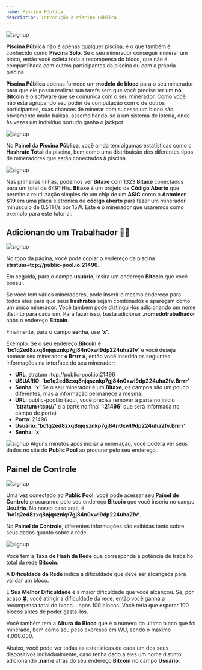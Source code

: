 ```yaml
---
name: Piscina Pública
description: Introdução à Piscina Pública
---
```


![signup](assets/cover.webp)

**Piscina Pública** não é apenas qualquer piscina; é o que também é conhecido como **Piscina Solo**. Se o seu minerador conseguir minerar um bloco, então você coleta toda a recompensa do bloco, que não é compartilhada com outros participantes da piscina ou com a própria piscina.

**Piscina Pública** apenas fornece um **modelo de bloco** para o seu minerador para que ele possa realizar sua tarefa sem que você precise ter um **nó Bitcoin** e o software que se comunica com o seu minerador. Como você não está agrupando seu poder de computação com o de outros participantes, suas chances de minerar com sucesso um bloco são obviamente muito baixas, assemelhando-se a um sistema de loteria, onde às vezes um indivíduo sortudo ganha o jackpot.

![signup](assets/1.webp)

No **Painel** da **Piscina Pública**, você ainda tem algumas estatísticas como o **Hashrate Total** da piscina, bem como uma distribuição dos diferentes tipos de mineradores que estão conectados à piscina.

![signup](assets/2.webp)

Nas primeiras linhas, podemos ver **Bitaxe** com 1323 **Bitaxe** conectados para um total de 649TH/s. **Bitaxe** é um projeto de **Código Aberto** que permite a reutilização simples de um chip de um **ASIC** como o **Antminer S19** em uma placa eletrônica de **código aberto** para fazer um minerador minúsculo de 0.5TH/s por 15W. Este é o minerador que usaremos como exemplo para este tutorial.

## Adicionando um **Trabalhador** 👷‍♂️

![signup](assets/cover.webp)

No topo da página, você pode copiar o endereço da piscina **stratum+tcp://public-pool.io:21496**.

Em seguida, para o campo **usuário**, insira um endereço **Bitcoin** que você possui.

Se você tem vários mineradores, pode inserir o mesmo endereço para todos eles para que seus **hashrates** sejam combinados e apareçam como um único minerador. Você também pode distingui-los adicionando um nome distinto para cada um. Para fazer isso, basta adicionar **.nomedotrabalhador** após o endereço **Bitcoin**.

Finalmente, para o campo **senha**, use **‘x’**.

Exemplo: Se o seu endereço **Bitcoin** é **‘bc1q2ed8zxq8njqsznkp7gj84n0xwl9dp224uha2fv’** e você deseja nomear seu minerador **« Brrrr »**, então você inseriria as seguintes informações na interface do seu minerador:

- **URL**: stratum+tcp://public-pool.io:21496
- **USUÁRIO**: **‘bc1q2ed8zxq8njqsznkp7gj84n0xwl9dp224uha2fv.Brrrr’**
- **Senha**: **‘x’**
Se o seu minerador é um **Bitaxe**, os campos são um pouco diferentes, mas a informação permanece a mesma:
- **URL**: public-pool.io (aqui, você precisa remover a parte no início **‘stratum+tcp://’** e a parte no final **‘:21496’** que será informada no campo de porta)
- **Porta**: 21496
- **Usuário**: **‘bc1q2ed8zxq8njqsznkp7gj84n0xwl9dp224uha2fv.Brrrr’**
- **Senha**: **‘x’**

![signup](assets/3.webp)
Alguns minutos após iniciar a mineração, você poderá ver seus dados no site do **Public Pool** ao procurar pelo seu endereço.
## Painel de Controle

![signup](assets/4.webp)

Uma vez conectado ao **Public Pool**, você pode acessar seu **Painel de Controle** procurando pelo seu endereço **Bitcoin** que você inseriu no campo **Usuário**. No nosso caso aqui, é **‘bc1q2ed8zxq8njqsznkp7gj84n0xwl9dp224uha2fv’**.

No **Painel de Controle**, diferentes informações são exibidas tanto sobre seus dados quanto sobre a rede.

![signup](assets/5.webp)

Você tem a **Taxa de Hash da Rede** que corresponde à potência de trabalho total da rede **Bitcoin**.

A **Dificuldade da Rede** indica a dificuldade que deve ser alcançada para validar um bloco.

E **Sua Melhor Dificuldade** é a maior dificuldade que você alcançou. Se, por acaso 🍀, você atingir a dificuldade da rede, então você ganha a recompensa total do bloco... após 100 blocos. Você teria que esperar 100 blocos antes de poder gastá-los.

Você também tem a **Altura do Bloco** que é o número do último bloco que foi minerado, bem como seu peso expresso em WU, sendo o máximo 4.000.000.

Abaixo, você pode ver todas as estatísticas de cada um dos seus dispositivos individualmente, caso tenha dado a eles um nome distinto adicionando **.name** atrás do seu endereço **Bitcoin** no campo **Usuário**.